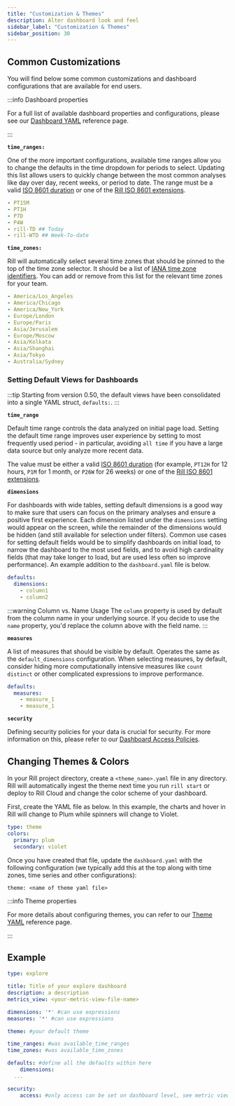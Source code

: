 ```yaml
---
title: "Customization & Themes"
description: Alter dashboard look and feel
sidebar_label: "Customization & Themes"
sidebar_position: 30
---
```


## Common Customizations

You will find below some common customizations and dashboard configurations that are available for end users. 

:::info Dashboard properties

For a full list of available dashboard properties and configurations, please see our [Dashboard YAML](/reference/project-files/explore-dashboards.md) reference page.

:::


**`time_ranges:`**

One of the more important configurations, available time ranges allow you to change the defaults in the time dropdown for periods to select. Updating this list allows users to quickly change between the most common analyses like day over day, recent weeks, or period to date. The range must be a valid [ISO 8601 duration](https://en.wikipedia.org/wiki/ISO_8601#Durations) or one of the [Rill ISO 8601 extensions](../../reference/rill-iso-extensions.md#extensions).

```yaml
- PT15M 
- PT1H
- P7D
- P4W
- rill-TD ## Today
- rill-WTD ## Week-To-date
```

**`time_zones:`**

Rill will automatically select several time zones that should be pinned to the top of the time zone selector. It should be a list of [IANA time zone identifiers](https://en.wikipedia.org/wiki/List_of_tz_database_time_zones). You can add or remove from this list for the relevant time zones for your team.

```yaml
- America/Los_Angeles
- America/Chicago
- America/New_York
- Europe/London
- Europe/Paris
- Asia/Jerusalem
- Europe/Moscow
- Asia/Kolkata
- Asia/Shanghai
- Asia/Tokyo
- Australia/Sydney
```

### Setting Default Views for Dashboards
:::tip
Starting from version 0.50, the default views have been consolidated into a single YAML struct, `defaults:`.
:::

**`time_range`**

Default time range controls the data analyzed on initial page load. Setting the default time range improves user experience by setting to most frequently used period - in particular, avoiding `all time` if you have a large data source but only analyze more recent data.

The value must be either a valid [ISO 8601 duration](https://en.wikipedia.org/wiki/ISO_8601#Durations) (for example, `PT12H` for 12 hours, `P1M` for 1 month, or `P26W` for 26 weeks) or one of the [Rill ISO 8601 extensions](../../reference/rill-iso-extensions.md#extensions).


**`dimensions`**

For dashboards with wide tables, setting default dimensions is a good way to make sure that users can focus on the primary analyses and ensure a positive first experience. Each dimension listed under the `dimensions` setting would appear on the screen, while the remainder of the dimensions would be hidden (and still available for selection under filters). Common use cases for setting default fields would be to simplify dashboards on initial load, to narrow the dashboard to the most used fields, and to avoid high cardinality fields (that may take longer to load, but are used less often so improve performance). An example addition to the `dashboard.yaml` file is below.

```yaml
defaults:
  dimensions:
    - column1
    - column2
```

:::warning Column vs. Name Usage
The `column` property is used by default from the column name in your underlying source. If you decide to use the `name` property, you'd replace the column above with the field name.
:::

**`measures`** 

A list of measures that should be visible by default. Operates the same as the `default_dimensions` configuration. When selecting measures, by default, consider hiding more computationally intensive measures like `count distinct` or other complicated expressions to improve performance.

```yaml
defaults:
  measures:
    - measure_1
    - measure_1
```

**`security`**

Defining security policies for your data is crucial for security. For more information on this, please refer to our [Dashboard Access Policies](/manage/security.md).

## Changing Themes & Colors

In your Rill project directory, create a `<theme_name>.yaml` file in any directory. Rill will automatically ingest the theme next time you run `rill start` or deploy to Rill Cloud and change the color scheme of your dashboard.

First, create the YAML file as below. In this example, the charts and hover in Rill will change to Plum while spinners will change to Violet.

```yaml
type: theme
colors:
  primary: plum
  secondary: violet 
```

Once you have created that file, update the `dashboard.yaml` with the following configuration (we typically add this at the top along with time zones, time series and other configurations):

`theme: <name of theme yaml file>` 

:::info Theme properties

For more details about configuring themes, you can refer to our [Theme YAML](/reference/project-files/themes.md) reference page.

:::

## Example

```yaml
type: explore

title: Title of your explore dashboard
description: a description
metrics_view: <your-metric-view-file-name>

dimensions: '*' #can use expressions
measures: '*' #can use expressions

theme: #your default theme

time_ranges: #was available_time_ranges
time_zones: #was available_time_zones

defaults: #define all the defaults within here
    dimensions:
  ...

security:
    access: #only access can be set on dashboard level, see metric view for detailed access policies
```